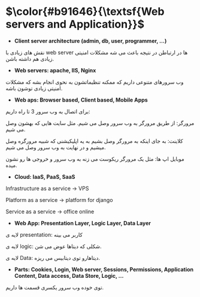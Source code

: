 $\color{#b91646}{\textsf{Web servers and Application}}$
=======================================================

- **Client server architecture (admin, db, user, programmer, …)**

نقش های زیادی با web server ها در ارتباطن در نتیجه باعث می شه مشکلات امنیتی زیادی هم داشته باشن.

- **Web servers: apache, IIS, Nginx**

وب سرورهای متنوعی داریم که ممکنه تنظیماتشون به نحوی انجام بشه که مشکلات امنیتی زیادی توشون باشه.

- **Web aps: Browser based, Client based, Mobile Apps**

برای اتصال به وب سرور 3 تا راه داریم:

مرورگر: از طریق مرورگر به وب سرور وصل می شیم. مثل سایت هایی که بهشون وصل می شیم.

کلاینت: به جای اینکه به مرورگر وصل بشیم به یه اپلیکیشنی که شبیه مرورگره وصل میشیم و در نهایت به وب سرور وصل می شیم.

موبایل اپ ها: مثل یک مرورگر ریکوست می زنه به وب سرور و خروجی ها رو نشون میده.

- **Cloud: IaaS, PaaS, SaaS**

Infrastructure as a service -> VPS

Platform as a service -> platform for django

Service as a service -> office online

- **Web App: Presentation Layer, Logic Layer, Data Layer**

لایه ی presentation: کاربر می بینه

لایه ی logic: شکلی که دیتاها عوض می شن.

لایه ی Data: دیتاهارو توی دیتابیس می ریزه.

- **Parts: Cookies, Login, Web server, Sessions, Permissions, Application Content, Data access, Data Store, Logic, …**

توی خوده وب سرور یکسری قسمت ها داریم.
